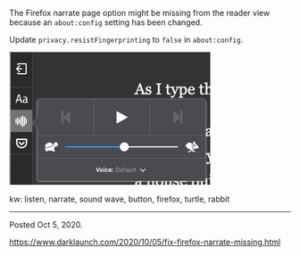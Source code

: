 The Firefox narrate page option might be missing from the reader view because an `about:config` setting has been changed.

Update `privacy.resistFingerprinting` to `false` in `about:config`.

<img alt="" src="/img/uploads/2020-10/firefox-reader-view-narrate-page.png" />

kw: listen, narrate, sound wave, button, firefox, turtle, rabbit

---

Posted Oct 5, 2020.

https://www.darklaunch.com/2020/10/05/fix-firefox-narrate-missing.html